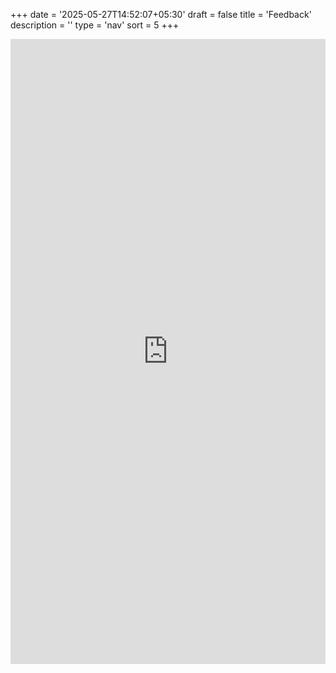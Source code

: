 +++
date = '2025-05-27T14:52:07+05:30'
draft = false
title = 'Feedback'
description = ''
type = 'nav'
sort = 5
+++

<iframe src="https://docs.google.com/forms/d/e/1FAIpQLSckTGIf484YcuR275eDtyjRPjWS9K4kmopAoPNwiq3_6gnG_A/viewform?embedded=true" width="100%" height="1000px" frameborder="0" marginheight="0" marginwidth="0">Loading…</iframe>

